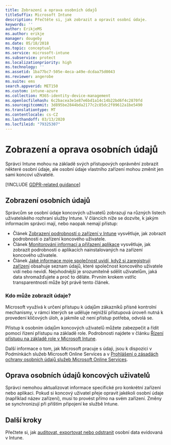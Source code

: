 ```yaml
---
title: Zobrazení a oprava osobních údajů
titleSuffix: Microsoft Intune
description: Přečtěte si, jak zobrazit a opravit osobní údaje.
keywords: ''
author: ErikjeMS
ms.author: erikje
manager: dougeby
ms.date: 05/18/2018
ms.topic: conceptual
ms.service: microsoft-intune
ms.subservice: protect
ms.localizationpriority: high
ms.technology: ''
ms.assetid: 1ba77bc7-505e-4eca-a49e-dcdaa75d0043
ms.reviewer: angerobe
ms.suite: ems
search.appverid: MET150
ms.custom: intune-azure
ms.collection: M365-identity-device-management
ms.openlocfilehash: 6c2bacea3e1e87e6bd1a14c14b22bd6f4c2870fd
ms.sourcegitcommit: 3d895be2844bda2177c2c85dc2f09612a1be5490
ms.translationtype: MT
ms.contentlocale: cs-CZ
ms.lasthandoff: 03/13/2020
ms.locfileid: "79325307"
---
```

# <a name="view-and-correct-personal-data"></a>Zobrazení a oprava osobních údajů

Správci Intune mohou na základě svých přístupových oprávnění zobrazit některé osobní údaje, ale osobní údaje vlastního zařízení mohou změnit jen sami koncoví uživatelé.

[!INCLUDE [GDPR-related guidance](../includes/gdpr-dsr-and-stp-note.md)]


## <a name="view-personal-data"></a>Zobrazení osobních údajů

Správcům se osobní údaje koncových uživatelů zobrazují na různých listech uživatelského rozhraní služby Intune. V článcích níže se dozvíte, k jakým informacím správci mají, nebo naopak nemají přístup:
- Článek [Zobrazení podrobností o zařízení v Intune](../remote-actions/device-inventory.md) vysvětluje, jak zobrazit podrobnosti o zařízení koncového uživatele.
- Článek [Monitorování informací a přiřazení aplikace](../apps/apps-monitor.md) vysvětluje, jak zobrazit podrobnosti o aplikacích nainstalovaných na zařízení koncového uživatele.
- Článek [Jaké informace moje společnost uvidí, když si zaregistruji zařízení](https://docs.microsoft.com/user-help/what-info-can-your-company-see-when-you-enroll-your-device-in-intune) obsahuje seznam údajů, které společnost koncového uživatele vidí nebo nevidí. Nejvhodnější je srozumitelně sdělit uživatelům, jaká data shromažďujete a proč to děláte. Prvním krokem vstříc transparentnosti může být právě tento článek.

### <a name="who-can-view-the-data"></a>Kdo může zobrazit údaje?

Microsoft využívá k určení přístupu k údajům zákazníků přísné kontrolní mechanismy, v rámci kterých se uděluje nejnižší přístupová úroveň nutná k provedení klíčových úloh, a jakmile už není přístup potřeba, odvolá se. 

Přístup k osobním údajům koncových uživatelů můžete zabezpečit a řídit pomocí řízení přístupu na základě role. Podrobnosti najdete v článku [Řízení přístupu na základě role v Microsoft Intune](../fundamentals/role-based-access-control.md).

Další informace o tom, jak Microsoft pracuje s údaji, jsou k dispozici v Podmínkách služeb Microsoft Online Services a v [Prohlášení o zásadách ochrany osobních údajů služeb Microsoft Online Services](https://go.microsoft.com/fwlink/p/?linkid=131004&clcid=0x409). 

## <a name="correct-end-user-personal-data"></a>Oprava osobních údajů koncových uživatelů

Správci nemohou aktualizovat informace specifické pro konkrétní zařízení nebo aplikaci. Pokud si koncový uživatel přeje opravit jakékoli osobní údaje (například název zařízení), musí to provést přímo na svém zařízení. Změny se synchronizují při příštím připojení ke službě Intune.


## <a name="next-steps"></a>Další kroky

Přečtete si, jak [auditovat, exportovat nebo odstranit](privacy-data-audit-export-delete.md) osobní data evidovaná v Intune.
